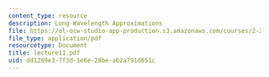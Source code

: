 ```yaml
---
content_type: resource
description: Long Wavelength Approximations
file: https://ol-ocw-studio-app-production.s3.amazonaws.com/courses/2-24-ocean-wave-interaction-with-ships-and-offshore-energy-systems-13-022-spring-2002/dd1269e37f3d1e6e28bea62a791d651c_lecture11.pdf
file_type: application/pdf
resourcetype: Document
title: lecture11.pdf
uid: dd1269e3-7f3d-1e6e-28be-a62a791d651c
---
```

